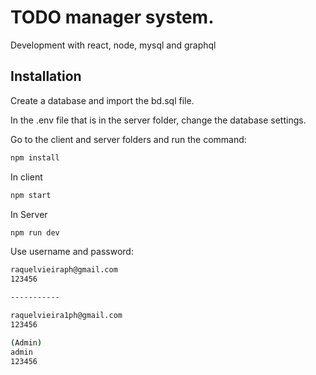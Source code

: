 # TODO manager system.

Development with react, node, mysql and graphql

## Installation

Create a database and import the bd.sql file.

In the .env file that is in the server folder, change the database settings.


Go to the client and server folders and run the command:

```bash
npm install
```

In client

```bash
npm start
```


In Server

```bash
npm run dev
```

Use username and password: 

```bash
raquelvieiraph@gmail.com
123456

-----------

raquelvieira1ph@gmail.com
123456

(Admin)
admin
123456
```

